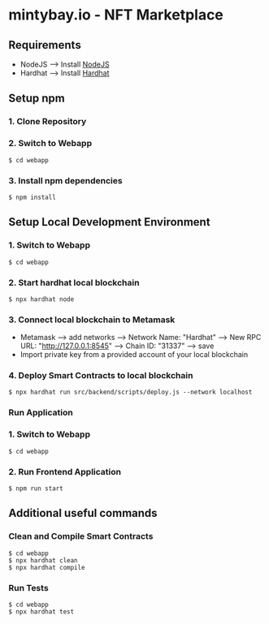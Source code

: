 # mintybay.io - NFT Marketplace

## Requirements
- NodeJS --> Install [NodeJS](https://nodejs.org/en/)
- Hardhat --> Install [Hardhat](https://hardhat.org/)

## Setup npm
### 1. Clone Repository
### 2. Switch to Webapp
`$ cd webapp`
### 3. Install npm dependencies
`$ npm install`

## Setup Local Development Environment
### 1. Switch to Webapp
`$ cd webapp`
### 2. Start hardhat local blockchain
`$ npx hardhat node`
### 3. Connect local blockchain to Metamask
- Metamask --> add networks --> Network Name: "Hardhat" --> New RPC URL: "http://127.0.0.1:8545" --> Chain ID: "31337" --> save
- Import private key from a provided account of your local blockchain
### 4. Deploy Smart Contracts to local blockchain
`$ npx hardhat run src/backend/scripts/deploy.js --network localhost`

### Run Application
### 1. Switch to Webapp
`$ cd webapp`
### 2. Run Frontend Application
`$ npm run start`

## Additional useful commands
### Clean and Compile Smart Contracts
```
$ cd webapp
$ npx hardhat clean
$ npx hardhat compile
```
### Run Tests
```
$ cd webapp
$ npx hardhat test
```







